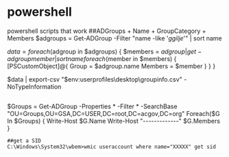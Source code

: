 # powershell
powershell scripts that work
##ADGroups + Name + GroupCategory + Members
$adgroups = Get-ADGroup -Filter "name -like '*ggilje*'" | sort name

$data = foreach ($adgroup in $adgroups) {
    $members = $adgroup | get-adgroupmember | sort name
    foreach ($member in $members) {
        [PSCustomObject]@{
            Group   = $adgroup.name
            Members = $member
        }
    }
}

$data | export-csv "$env:userprofiles\desktop\groupinfo.csv" -NoTypeInformation

##
$Groups = Get-ADGroup -Properties * -Filter * -SearchBase "OU=Groups,OU=GSA,DC=USER,DC=root,DC=acgov,DC=org" 
Foreach($G In $Groups)
{
    Write-Host $G.Name
    Write-Host "-------------"
    $G.Members } 
    
    ##get a SID
    C:\Windows\System32\wbem>wmic useraccount where name="XXXXX" get sid
